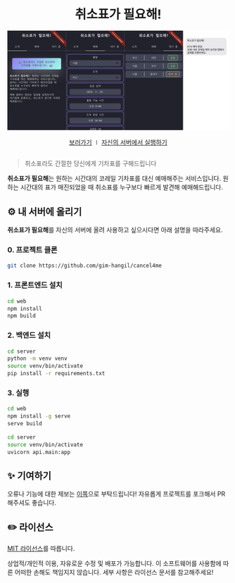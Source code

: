 <h1 align="center">취소표가 필요해!</h1>

<div style="overflow-x: auto;" align="center">
  <img src="screencapture.png" height="auto" alt="Demo screencapture" />
  <p>
    <a target="_blank" href="https://cancel4me.netlify.app">보러가기</a> &mid;
    <a href="#diy">자신의 서버에서 실행하기</a>
  </p>
</div>

> 취소표라도 간절한 당신에게 기차표를 구해드립니다

**취소표가 필요해**는 원하는 시간대의 코레일 기차표를 대신 예매해주는
서비스입니다. 원하는 시간대의 표가 매진되었을 때 취소표를 누구보다 빠르게 발견해
예매해드립니다.

## :gear: 내 서버에 올리기

**취소표가 필요해**를 자신의 서버에 올려 사용하고 싶으시다면 아래 설명을
따라주세요.

<a id="diy"></a>
### 0. 프로젝트 클론

```bash
git clone https://github.com/gim-hangil/cancel4me
```

### 1. 프론트엔드 설치

```bash
cd web
npm install
npm build
```

### 2. 백엔드 설치

```bash
cd server
python -m venv venv
source venv/bin/activate
pip install -r requirements.txt
```

### 3. 실행

```bash
cd web
npm install -g serve
serve build
```

```bash
cd server
source venv/bin/activate
uvicorn api.main:app
```

## :sparkles: 기여하기

오류나 기능에 대한 제보는 [이쪽](https://github.com/gim-hangil/cancel4me/issues)으로 부탁드립니다!
자유롭게 프로젝트를 포크해서 PR 해주셔도 좋습니다.

## :pencil2: 라이선스

[MIT 라이선스](LICENSE)를 따릅니다.

상업적/개인적 이용, 자유로운 수정 및 배포가 가능합니다. 이 소프트웨어를 사용함에
따른 어떠한 손해도 책임지지 않습니다. 세부 사항은 라이선스 문서를 참고해주세요!
